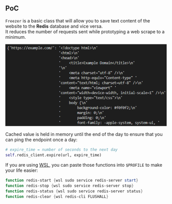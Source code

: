 ## PoC

`Freezer` is a basic class that will allow you to save text content of the website to the **Redis** database and vice versa.<br>
It reduces the number of requests sent while prototyping a web scrape to a minimum.

![example](examples/example.png)

Cached value is held in memory until the end of the day to ensure that you can ping the endpoint once a day:
```python
# expire_time = number of seconds to the next day
self.redis_client.expire(url, expire_time)
```

If you are using [WSL](https://learn.microsoft.com/en-us/windows/wsl/about), you can paste those functions into `$PROFILE` to make your life easier:
```powershell
function redis-start {wsl sudo service redis-server start}
function redis-stop {wsl sudo service redis-server stop}
function redis-status {wsl sudo service redis-server status}
function redis-clear {wsl redis-cli FLUSHALL}
```

